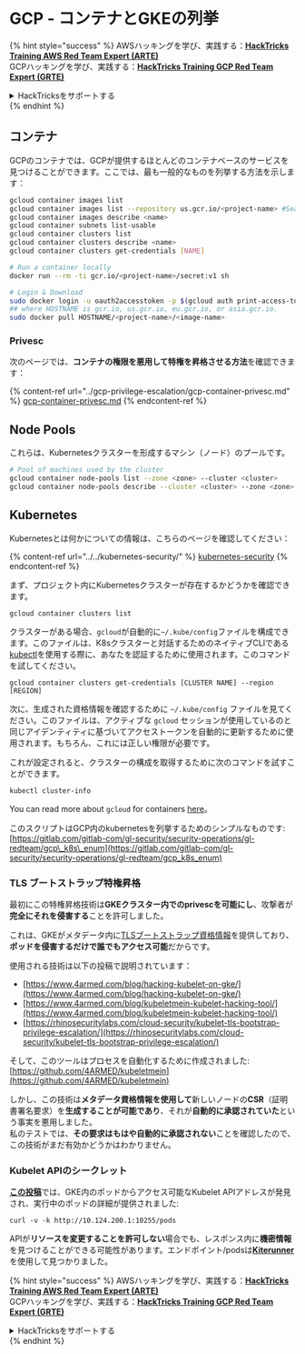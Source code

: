 # GCP - コンテナとGKEの列挙

{% hint style="success" %}
AWSハッキングを学び、実践する：<img src="../../../.gitbook/assets/image (1) (1) (1).png" alt="" data-size="line">[**HackTricks Training AWS Red Team Expert (ARTE)**](https://training.hacktricks.xyz/courses/arte)<img src="../../../.gitbook/assets/image (1) (1) (1).png" alt="" data-size="line">\
GCPハッキングを学び、実践する：<img src="../../../.gitbook/assets/image (2).png" alt="" data-size="line">[**HackTricks Training GCP Red Team Expert (GRTE)**<img src="../../../.gitbook/assets/image (2).png" alt="" data-size="line">](https://training.hacktricks.xyz/courses/grte)

<details>

<summary>HackTricksをサポートする</summary>

* [**サブスクリプションプラン**](https://github.com/sponsors/carlospolop)を確認してください！
* **💬 [**Discordグループ**](https://discord.gg/hRep4RUj7f)または[**Telegramグループ**](https://t.me/peass)に参加するか、**Twitter** 🐦 [**@hacktricks\_live**](https://twitter.com/hacktricks_live)**をフォローしてください。**
* **ハッキングのトリックを共有するには、[**HackTricks**](https://github.com/carlospolop/hacktricks)および[**HackTricks Cloud**](https://github.com/carlospolop/hacktricks-cloud)のGitHubリポジトリにPRを提出してください。**

</details>
{% endhint %}

## コンテナ

GCPのコンテナでは、GCPが提供するほとんどのコンテナベースのサービスを見つけることができます。ここでは、最も一般的なものを列挙する方法を示します：
```bash
gcloud container images list
gcloud container images list --repository us.gcr.io/<project-name> #Search in other subdomains repositories
gcloud container images describe <name>
gcloud container subnets list-usable
gcloud container clusters list
gcloud container clusters describe <name>
gcloud container clusters get-credentials [NAME]

# Run a container locally
docker run --rm -ti gcr.io/<project-name>/secret:v1 sh

# Login & Download
sudo docker login -u oauth2accesstoken -p $(gcloud auth print-access-token) https://HOSTNAME
## where HOSTNAME is gcr.io, us.gcr.io, eu.gcr.io, or asia.gcr.io.
sudo docker pull HOSTNAME/<project-name>/<image-name>
```
### Privesc

次のページでは、**コンテナの権限を悪用して特権を昇格させる方法**を確認できます：

{% content-ref url="../gcp-privilege-escalation/gcp-container-privesc.md" %}
[gcp-container-privesc.md](../gcp-privilege-escalation/gcp-container-privesc.md)
{% endcontent-ref %}

## Node Pools

これらは、Kubernetesクラスターを形成するマシン（ノード）のプールです。
```bash
# Pool of machines used by the cluster
gcloud container node-pools list --zone <zone> --cluster <cluster>
gcloud container node-pools describe --cluster <cluster> --zone <zone> <node-pool>
```
## Kubernetes

Kubernetesとは何かについての情報は、こちらのページを確認してください：

{% content-ref url="../../kubernetes-security/" %}
[kubernetes-security](../../kubernetes-security/)
{% endcontent-ref %}

まず、プロジェクト内にKubernetesクラスターが存在するかどうかを確認できます。
```
gcloud container clusters list
```
クラスターがある場合、`gcloud`が自動的に`~/.kube/config`ファイルを構成できます。このファイルは、K8sクラスターと対話するためのネイティブCLIである[kubectl](https://kubernetes.io/docs/reference/kubectl/overview/)を使用する際に、あなたを認証するために使用されます。このコマンドを試してください。
```
gcloud container clusters get-credentials [CLUSTER NAME] --region [REGION]
```
次に、生成された資格情報を確認するために `~/.kube/config` ファイルを見てください。このファイルは、アクティブな `gcloud` セッションが使用しているのと同じアイデンティティに基づいてアクセストークンを自動的に更新するために使用されます。もちろん、これには正しい権限が必要です。

これが設定されると、クラスターの構成を取得するために次のコマンドを試すことができます。
```
kubectl cluster-info
```
You can read more about `gcloud` for containers [here](https://cloud.google.com/sdk/gcloud/reference/container/)。

このスクリプトはGCP内のkubernetesを列挙するためのシンプルなものです: [https://gitlab.com/gitlab-com/gl-security/security-operations/gl-redteam/gcp\_k8s\_enum](https://gitlab.com/gitlab-com/gl-security/security-operations/gl-redteam/gcp_k8s_enum)

### TLS ブートストラップ特権昇格

最初にこの特権昇格技術は**GKEクラスター内でのprivescを可能にし**、攻撃者が**完全にそれを侵害する**ことを許可しました。

これは、GKEがメタデータ内に[TLSブートストラップ資格情報](https://kubernetes.io/docs/reference/command-line-tools-reference/kubelet-tls-bootstrapping/)を提供しており、**ポッドを侵害するだけで誰でもアクセス可能**だからです。

使用される技術は以下の投稿で説明されています：

* [https://www.4armed.com/blog/hacking-kubelet-on-gke/](https://www.4armed.com/blog/hacking-kubelet-on-gke/)
* [https://www.4armed.com/blog/kubeletmein-kubelet-hacking-tool/](https://www.4armed.com/blog/kubeletmein-kubelet-hacking-tool/)
* [https://rhinosecuritylabs.com/cloud-security/kubelet-tls-bootstrap-privilege-escalation/](https://rhinosecuritylabs.com/cloud-security/kubelet-tls-bootstrap-privilege-escalation/)

そして、このツールはプロセスを自動化するために作成されました: [https://github.com/4ARMED/kubeletmein](https://github.com/4ARMED/kubeletmein)

しかし、この技術は**メタデータ資格情報を使用して**新しいノードの**CSR**（証明書署名要求）を**生成することが可能であり**、それが**自動的に承認されていた**という事実を悪用しました。\
私のテストでは、**その要求はもはや自動的に承認されない**ことを確認したので、この技術がまだ有効かどうかはわかりません。

### Kubelet APIのシークレット <a href="#the-kubelet-api-git-secrets-redux" id="the-kubelet-api-git-secrets-redux"></a>

[**この投稿**](https://blog.assetnote.io/2022/05/06/cloudflare-pages-pt3/)では、GKE内のポッドからアクセス可能なKubelet APIアドレスが発見され、実行中のポッドの詳細が提供されました:
```
curl -v -k http://10.124.200.1:10255/pods
```
APIが**リソースを変更することを許可しない**場合でも、レスポンス内に**機密情報**を見つけることができる可能性があります。エンドポイント/podsは[**Kiterunner**](https://github.com/assetnote/kiterunner)を使用して見つかりました。

{% hint style="success" %}
AWSハッキングを学び、実践する：<img src="../../../.gitbook/assets/image (1) (1) (1).png" alt="" data-size="line">[**HackTricks Training AWS Red Team Expert (ARTE)**](https://training.hacktricks.xyz/courses/arte)<img src="../../../.gitbook/assets/image (1) (1) (1).png" alt="" data-size="line">\
GCPハッキングを学び、実践する：<img src="../../../.gitbook/assets/image (2).png" alt="" data-size="line">[**HackTricks Training GCP Red Team Expert (GRTE)**<img src="../../../.gitbook/assets/image (2).png" alt="" data-size="line">](https://training.hacktricks.xyz/courses/grte)

<details>

<summary>HackTricksをサポートする</summary>

* [**サブスクリプションプラン**](https://github.com/sponsors/carlospolop)を確認してください！
* **💬 [**Discordグループ**](https://discord.gg/hRep4RUj7f)または[**Telegramグループ**](https://t.me/peass)に参加するか、**Twitter** 🐦 [**@hacktricks\_live**](https://twitter.com/hacktricks_live)**をフォローしてください。**
* **ハッキングのトリックを共有するには、[**HackTricks**](https://github.com/carlospolop/hacktricks)と[**HackTricks Cloud**](https://github.com/carlospolop/hacktricks-cloud)のGitHubリポジトリにPRを提出してください。**

</details>
{% endhint %}
